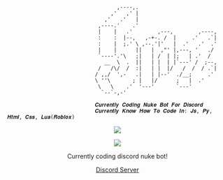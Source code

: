```
                                   ,----,.                          
                                 ,'   ,' |                          
                               ,'   .'   |                          
                             ,----.'    .'                          
                             |    |   .'        ,---,        ,----, 
                             :    :  |--,   ,-+-. /  |     .'   .`| 
                             :    |  ;.' \ ,--.'|'   |  .'   .'  .' 
                             |    |      ||   |  ,"' |,---, '   ./  
                             `----'.'\   ;|   | /  | |;   | .'  /   
                               __  \  .  ||   | |  | |`---' /  ;--, 
                             /   /\/  /  :|   | |  |/   /  /  / .`| 
                            / ,,/  ',-   .|   | |--'  ./__;     .'  
                            \ ''\       ; |   |/      ;   |  .'     
                             \   \    .'  '---'       `---'         
                              `--`-,-'                              

                            𝑪𝒖𝒓𝒓𝒆𝒏𝒕𝒍𝒚 𝑪𝒐𝒅𝒊𝒏𝒈 𝑵𝒖𝒌𝒆 𝑩𝒐𝒕 𝑭𝒐𝒓 𝑫𝒊𝒔𝒄𝒐𝒓𝒅
                            𝑪𝒖𝒓𝒓𝒆𝒏𝒕𝒍𝒚 𝑲𝒏𝒐𝒘 𝑯𝒐𝒘 𝑻𝒐 𝑪𝒐𝒅𝒆 𝑰𝒏: 𝑱𝒔, 𝑷𝒚, 𝑯𝒕𝒎𝒍, 𝑪𝒔𝒔, 𝑳𝒖𝒂(𝑹𝒐𝒃𝒍𝒐𝒙)
```

<p align="center">  
<img src="https://cdn.discordapp.com/attachments/952947200864956566/957427051919470612/uncaption.gif">
</p>
<p align="center">  
    <p align="center">
  <img src="https://discord.c99.nl/widget/theme-1/957438978573885451.png"/>
</p>
<p align="center">
Currently coding discord nuke bot!
<p align="center">
    <a href="https://discord.gg/EGjXbqBnPK">Discord Server</a>
